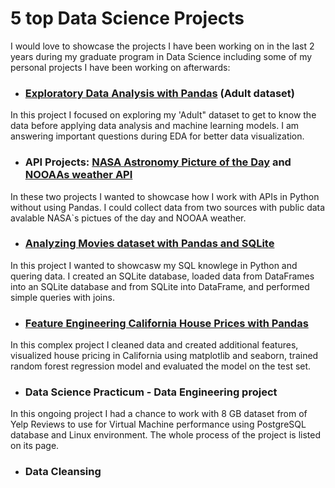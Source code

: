 # 5 top Data Science Projects 

I would love to showcase the projects I have been working on in the last 2 years during my graduate program in Data Science including some of my personal projects I have been working on afterwards:

* ### [Exploratory Data Analysis with Pandas](https://github.com/AATopp/AllaT_Portfolio_Data_Scientist/blob/main/Pandas%20Projects/Exploratory%20Data%20Analysis%20with%20Adult%20data%20set/Adult%20EDA%20in%20Pandas.ipynb) (Adult dataset)
In this project I focused on exploring my 'Adult" dataset to get to know the data before applying data analysis and machine learning models. I am answering important questions during EDA for better data visualization.  
* ### API Projects: [NASA Astronomy Picture of the Day](https://github.com/AATopp/AllaT_Portfolio_Data_Scientist/blob/main/Data%20Wrangling%20in%20Python/NASA%20Astronomy%20Picture%20of%20the%20Day%20(APOD).ipynb) and [NOOAAs weather API](https://github.com/AATopp/AllaT_Portfolio_Data_Scientist/blob/main/Data%20Wrangling%20in%20Python/NOAAs%20weather%20API.ipynb) 
In these two projects I wanted to showcase how I work with APIs in Python without using Pandas. I could collect data from two sources with public data avalable NASA`s pictues of the day and NOOAA weather. 
* ### [Analyzing Movies dataset with Pandas and SQLite](https://github.com/AATopp/AllaT_Portfolio_Data_Scientist/blob/main/SQL%20Projects/Movies%20Analysis%20with%20Pandas%20and%20SQLite.ipynb)
In this project I wanted to showcasw my SQL knowlege in Python and quering data. I created an SQLite database, loaded data from DataFrames into an SQLite database and from SQLite into DataFrame, and performed simple queries with joins.
* ### [Feature Engineering California House Prices with Pandas](https://github.com/AATopp/AllaT_Portfolio_Data_Scientist/blob/main/Pandas%20Projects/California%20House%20Prices%20with%20Pandas/California%20House%20Prices%20with%20Pandas.ipynb) 
In this complex project I cleaned data and created additional features, visualized house pricing in California using matplotlib and seaborn, trained random forest regression model and evaluated the model on the test set.
* ### Data Science Practicum - Data Engineering project
In this ongoing project I had a chance to work with 8 GB dataset from of Yelp Reviews to use for Virtual Machine performance using PostgreSQL database and Linux environment. The whole process of the project is listed on its page. 
* ### Data Cleansing

